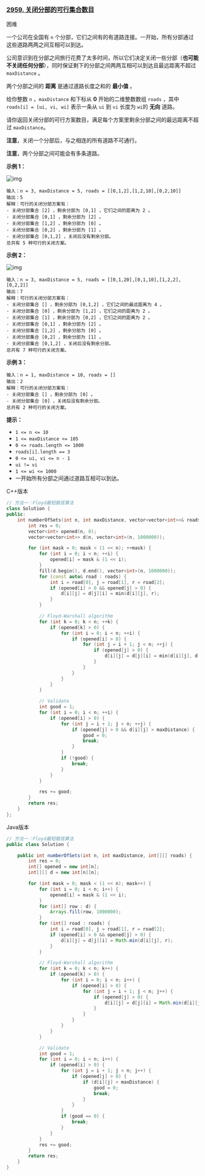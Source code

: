 ### [2959. 关闭分部的可行集合数目](https://leetcode.cn/problems/number-of-possible-sets-of-closing-branches/)

困难

一个公司在全国有 `n` 个分部，它们之间有的有道路连接。一开始，所有分部通过这些道路两两之间互相可以到达。

公司意识到在分部之间旅行花费了太多时间，所以它们决定关闭一些分部（**也可能不关闭任何分部**），同时保证剩下的分部之间两两互相可以到达且最远距离不超过 `maxDistance` 。

两个分部之间的 **距离** 是通过道路长度之和的 **最小值** 。

给你整数 `n` ，`maxDistance` 和下标从 **0** 开始的二维整数数组 `roads` ，其中 `roads[i] = [ui, vi, wi]` 表示一条从 `ui` 到 `vi` 长度为 `wi`的 **无向** 道路。

请你返回关闭分部的可行方案数目，满足每个方案里剩余分部之间的最远距离不超过 `maxDistance`。

**注意**，关闭一个分部后，与之相连的所有道路不可通行。

**注意**，两个分部之间可能会有多条道路。

**示例 1：**

![img](https://assets.leetcode.com/uploads/2023/11/08/example11.png)

```
输入：n = 3, maxDistance = 5, roads = [[0,1,2],[1,2,10],[0,2,10]]
输出：5
解释：可行的关闭分部方案有：
- 关闭分部集合 [2] ，剩余分部为 [0,1] ，它们之间的距离为 2 。
- 关闭分部集合 [0,1] ，剩余分部为 [2] 。
- 关闭分部集合 [1,2] ，剩余分部为 [0] 。
- 关闭分部集合 [0,2] ，剩余分部为 [1] 。
- 关闭分部集合 [0,1,2] ，关闭后没有剩余分部。
总共有 5 种可行的关闭方案。
```

**示例 2：**

![img](https://assets.leetcode.com/uploads/2023/11/08/example22.png)

```
输入：n = 3, maxDistance = 5, roads = [[0,1,20],[0,1,10],[1,2,2],[0,2,2]]
输出：7
解释：可行的关闭分部方案有：
- 关闭分部集合 [] ，剩余分部为 [0,1,2] ，它们之间的最远距离为 4 。
- 关闭分部集合 [0] ，剩余分部为 [1,2] ，它们之间的距离为 2 。
- 关闭分部集合 [1] ，剩余分部为 [0,2] ，它们之间的距离为 2 。
- 关闭分部集合 [0,1] ，剩余分部为 [2] 。
- 关闭分部集合 [1,2] ，剩余分部为 [0] 。
- 关闭分部集合 [0,2] ，剩余分部为 [1] 。
- 关闭分部集合 [0,1,2] ，关闭后没有剩余分部。
总共有 7 种可行的关闭方案。
```

**示例 3：**

```
输入：n = 1, maxDistance = 10, roads = []
输出：2
解释：可行的关闭分部方案有：
- 关闭分部集合 [] ，剩余分部为 [0] 。
- 关闭分部集合 [0] ，关闭后没有剩余分部。
总共有 2 种可行的关闭方案。
```

**提示：**

- `1 <= n <= 10`
- `1 <= maxDistance <= 105`
- `0 <= roads.length <= 1000`
- `roads[i].length == 3`
- `0 <= ui, vi <= n - 1`
- `ui != vi`
- `1 <= wi <= 1000`
- 一开始所有分部之间通过道路互相可以到达。

C++版本

```c++
// 方法一：Floyd最短路径算法
class Solution {
public:
    int numberOfSets(int n, int maxDistance, vector<vector<int>>& roads) {
        int res = 0;
        vector<int> opened(n, 0);
        vector<vector<int>> d(n, vector<int>(n, 1000000));

        for (int mask = 0; mask < (1 << n); ++mask) {
            for (int i = 0; i < n; ++i) {
                opened[i] = mask & (1 << i);
            }
            fill(d.begin(), d.end(), vector<int>(n, 1000000));
            for (const auto& road : roads) {
                int i = road[0], j = road[1], r = road[2];
                if (opened[i] > 0 && opened[j] > 0) {
                    d[i][j] = d[j][i] = min(d[i][j], r);
                }
            }

            // Floyd-Warshall algorithm
            for (int k = 0; k < n; ++k) {
                if (opened[k] > 0) {
                    for (int i = 0; i < n; ++i) {
                        if (opened[i] > 0) {
                            for (int j = i + 1; j < n; ++j) {
                                if (opened[j] > 0) {
                                    d[i][j] = d[j][i] = min(d[i][j], d[i][k] + d[k][j]);
                                }
                            }
                        }
                    }
                }
            }

            // Validate
            int good = 1;
            for (int i = 0; i < n; ++i) {
                if (opened[i] > 0) {
                    for (int j = i + 1; j < n; ++j) {
                        if (opened[j] > 0 && d[i][j] > maxDistance) {
                            good = 0;
                            break;
                        }
                    }
                    if (!good) {
                        break;
                    }
                }
            }

            res += good;
        }
        return res;
    }
};
```

Java版本

```java
// 方法一：Floyd最短路径算法
public class Solution {

    public int numberOfSets(int n, int maxDistance, int[][] roads) {
        int res = 0;
        int[] opened = new int[n];
        int[][] d = new int[n][n];

        for (int mask = 0; mask < (1 << n); mask++) {
            for (int i = 0; i < n; i++) {
                opened[i] = mask & (1 << i);
            }
            for (int[] row : d) {
                Arrays.fill(row, 1000000);
            }
            for (int[] road : roads) {
                int i = road[0], j = road[1], r = road[2];
                if (opened[i] > 0 && opened[j] > 0) {
                    d[i][j] = d[j][i] = Math.min(d[i][j], r);
                }
            }

            // Floyd-Warshall algorithm
            for (int k = 0; k < n; k++) {
                if (opened[k] > 0) {
                    for (int i = 0; i < n; i++) {
                        if (opened[i] > 0) {
                            for (int j = i + 1; j < n; j++) {
                                if (opened[j] > 0) {
                                    d[i][j] = d[j][i] = Math.min(d[i][j], d[i][k] + d[k][j]);
                                }
                            }
                        }
                    }
                }
            }

            // Validate
            int good = 1;
            for (int i = 0; i < n; i++) {
                if (opened[i] > 0) {
                    for (int j = i + 1; j < n; j++) {
                        if (opened[j] > 0) {
                            if (d[i][j] > maxDistance) {
                                good = 0;
                                break;
                            }
                        }
                    }
                    if (good == 0) {
                        break;
                    }
                }
            }
            res += good;
        }
        return res;
    }
}
```

